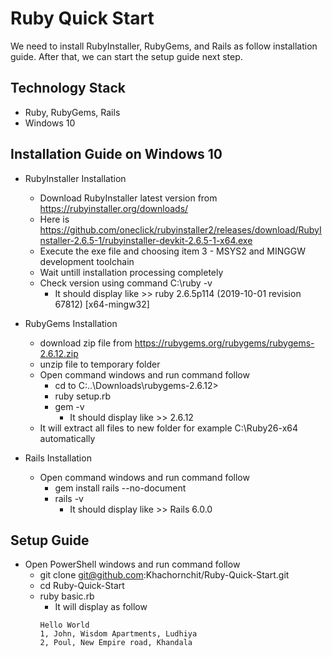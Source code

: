 # Ruby Quick Start
We need to install RubyInstaller, RubyGems, and Rails as follow installation guide. After that, we can start the setup guide next step.

## Technology Stack
* Ruby, RubyGems, Rails
* Windows 10

## Installation Guide on Windows 10

* RubyInstaller Installation
    * Download RubyInstaller latest version from https://rubyinstaller.org/downloads/
    * Here is https://github.com/oneclick/rubyinstaller2/releases/download/RubyInstaller-2.6.5-1/rubyinstaller-devkit-2.6.5-1-x64.exe
    * Execute the exe file and choosing item 3 - MSYS2 and MINGGW development toolchain
    * Wait untill installation processing completely 
    * Check version using command C:\ruby -v
        * It should display like >> ruby 2.6.5p114 (2019-10-01 revision 67812) [x64-mingw32]

* RubyGems Installation        
    * download zip file from https://rubygems.org/rubygems/rubygems-2.6.12.zip
    * unzip file to temporary folder
    * Open command windows and run command follow
        * cd to C:\..\Downloads\rubygems-2.6.12>
        * ruby setup.rb
        * gem -v
            * It should display like >> 2.6.12
    * It will extract all files to new folder for example C:\Ruby26-x64 automatically

* Rails Installation
    * Open command windows and run command follow
        * gem install rails --no-document
        * rails -v
            * It should display like >> Rails 6.0.0

## Setup Guide
* Open PowerShell windows and run command follow
    * git clone git@github.com:Khachornchit/Ruby-Quick-Start.git
    * cd Ruby-Quick-Start
    * ruby basic.rb
        * It will display as follow 
        ```
        Hello World
        1, John, Wisdom Apartments, Ludhiya
        2, Poul, New Empire road, Khandala
        ```
